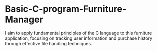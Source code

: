 # Basic-C-program-Furniture-Manager
I aim to apply fundamental principles of the C language to this furniture application, focusing on tracking user information and purchase history through effective file handling techniques.
